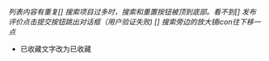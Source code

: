 *列表内容有重复[]*
*搜索项目过多时，搜索和重置按钮被顶到底部。看不到[]*
*发布评价点击提交按钮跳出对话框（用户验证失败) []*
*搜索旁边的放大镜icon往下移一点*

- 已收藏文字改为已收藏